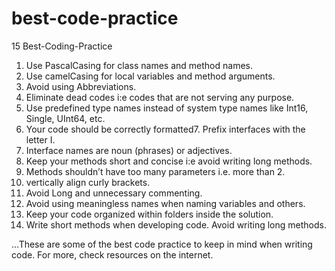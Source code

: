 # best-code-practice
15 Best-Coding-Practice

1. Use PascalCasing for class names and method names.
2. Use camelCasing for local variables and method arguments.
3. Avoid using Abbreviations.
4. Eliminate dead codes i:e codes that are not serving any purpose.
5. Use predefined type names instead of system type names like Int16, Single, UInt64, etc.
6. Your code should be correctly formatted7. Prefix interfaces with the letter I.
8. Interface names are noun (phrases) or adjectives.
9. Keep your methods short and concise i:e avoid writing long methods.
10. Methods shouldn’t have too many parameters i.e. more than 2.
11. vertically align curly brackets.
12. Avoid Long and unnecessary commenting.
13. Avoid using meaningless names when naming variables and others.
14. Keep your code organized within folders inside the solution.
15. Write short methods when developing code. Avoid writing long methods.

...These are some of the best code practice to keep in mind when writing code. 
For more, check resources on the internet.
